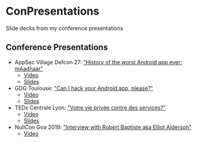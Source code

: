 # ConPresentations
Slide decks from my conference presentations

## Conference Presentations
* AppSec Village Defcon 27: ["History of the worst Android app ever: mAadhaar"](https://www.appsecvillage.com/agenda#h.p_GjUawKbJy5uT)
    + [Video](https://youtu.be/1dnyV2Gd48A)
    + [Slides](AppSecVillageDefcon27.mAadhaar.pdf)
* GDG Toulouse: ["Can I hack your Android app, please?"](https://www.meetup.com/GDG-Toulouse/events/259502126/)
    + [Video](https://youtu.be/JyVzp7vQLcc)
    + [Slides](GDGToulouses03e07.HackAndroidApp.pdf)
* TEDx Centrale Lyon: ["Votre vie privée contre des services?"](https://www.ted.com/tedx/events/32912)
    + [Video](https://youtu.be/KmVdjGeqWD0)
    + [Slides](TEDxCentraleLyon2019.ViePriveeServices.pdf)
* NullCon Goa 2019: ["Interview with Robert Baptiste aka Elliot Alderson"](https://twitter.com/nullcon/status/1101452358607872000)
    + [Video](https://youtu.be/8qB1PMH0rD8)